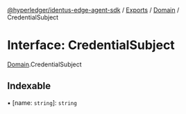[@hyperledger/identus-edge-agent-sdk](../README.md) / [Exports](../modules.md) / [Domain](../modules/Domain.md) / CredentialSubject

# Interface: CredentialSubject

[Domain](../modules/Domain.md).CredentialSubject

## Indexable

▪ [name: `string`]: `string`
